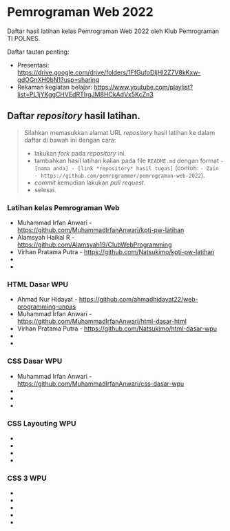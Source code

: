 # Pemrograman Web 2022
Daftar hasil latihan kelas Pemrograman Web 2022 oleh Klub Pemrograman TI POLNES.

Daftar tautan penting:
- Presentasi: https://drive.google.com/drive/folders/1FfGufoDIjHI2Z7V8kKxw-gdOGnXH0bN1?usp=sharing
- Rekaman kegiatan belajar: https://www.youtube.com/playlist?list=PL1jYKggCHVEdRTIrgJM8HCkAdVx5KcZn3

## Daftar *repository* hasil latihan.

> Silahkan memasukkan alamat URL *repository* hasil latihan ke dalam daftar di bawah ini dengan cara:
> - lakukan *fork* pada *repository* ini.
> - tambahkan hasil latihan kalian pada file `README.md` dengan format `- [nama anda] - [link *repository* hasil tugas]` (contoh: `- Zain - https://github.com/pemrogrammer/pemrograman-web-2022`).
> - *commit* kemudian lakukan *pull request*.
> - selesai.

### Latihan kelas Pemrograman Web
- Muhammad Irfan Anwari - https://github.com/MuhammadIrfanAnwari/kpti-pw-latihan
- Alamsyah Haikal R - https://github.com/Alamsyah19/ClubWebProgramming
- Virhan Pratama Putra - https://github.com/Natsukimo/kpti-pw-latihan
-
-

### HTML Dasar WPU
- Ahmad Nur Hidayat - https://github.com/ahmadhidayat22/web-programming-unpas
- Muhammad Irfan Anwari - https://github.com/MuhammadIrfanAnwari/html-dasar-html
- Virhan Pratama Putra - https://github.com/Natsukimo/html-dasar-wpu
-
-

### CSS Dasar WPU
- Muhammad Irfan Anwari - https://github.com/MuhammadIrfanAnwari/css-dasar-wpu
- 
- 
- 

### CSS Layouting WPU
-
-
-
-

### CSS 3 WPU
-
-
-
-
-
